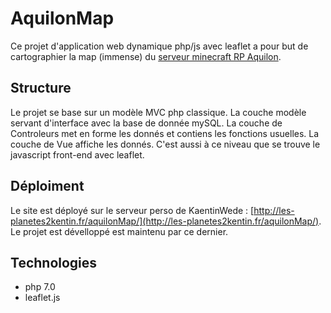 # AquilonMap

Ce projet d'application web dynamique php/js avec leaflet a pour but de cartographier la map (immense) du  [serveur minecraft RP Aquilon](http://aquilon-mc.fr). 

## Structure

Le projet se base sur un modèle MVC php classique. La couche modèle servant d'interface avec la base de donnée mySQL.
La couche de Controleurs met en forme les donnés et contiens les fonctions usuelles.
La couche de Vue affiche les donnés. C'est aussi à ce niveau que se trouve le javascript front-end avec leaflet.

## Déploiment

Le site est déployé sur le serveur perso de KaentinWede :  [http://les-planetes2kentin.fr/aquilonMap/](http://les-planetes2kentin.fr/aquilonMap/). Le projet est dévelloppé est maintenu par ce dernier.

## Technologies

- php 7.0
- leaflet.js
